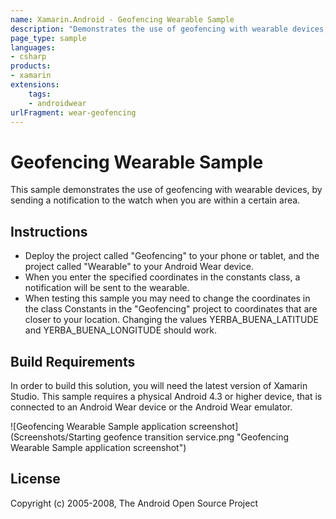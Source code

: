 ```yaml
---
name: Xamarin.Android - Geofencing Wearable Sample
description: "Demonstrates the use of geofencing with wearable devices, by sending a notification to the watch when you are within... (Android Wear)"
page_type: sample
languages:
- csharp
products:
- xamarin
extensions:
    tags:
    - androidwear
urlFragment: wear-geofencing
---
```

# Geofencing Wearable Sample

This sample demonstrates the use of geofencing with wearable devices, by sending a notification to the watch when you are within a certain area.

## Instructions

* Deploy the project called "Geofencing" to your phone or tablet, and the project called "Wearable" to your Android Wear device.
* When you enter the specified coordinates in the constants class, a notification will be sent to the wearable.
* When testing this sample you may need to change the coordinates in the class Constants in the "Geofencing" project to coordinates that are closer to your location. Changing the values YERBA_BUENA_LATITUDE and YERBA_BUENA_LONGITUDE should work.

## Build Requirements

In order to build this solution, you will need the latest version of Xamarin Studio. This sample requires a physical Android 4.3 or higher device, that is connected to an Android Wear device or the Android Wear emulator.

![Geofencing Wearable Sample application screenshot](Screenshots/Starting geofence transition service.png "Geofencing Wearable Sample application screenshot")

## License

Copyright (c) 2005-2008, The Android Open Source Project  
